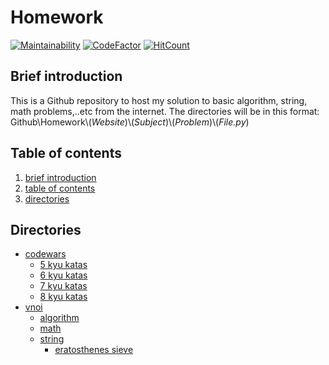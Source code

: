 # Homework

[![Maintainability](https://api.codeclimate.com/v1/badges/e8bd6a27ef2d2c6c863a/maintainability)](https://codeclimate.com/github/trqngdk/Homework/maintainability) [![CodeFactor](https://www.codefactor.io/repository/github/trqngdk/homework/badge)](https://www.codefactor.io/repository/github/trqngdk/homework) [![HitCount](https://hits.dwyl.com/trqngdk/Homework.svg?style=flat-square)](http://hits.dwyl.com/trqngdk/Homework)


## **Brief introduction**

This is a Github repository to host my solution to basic algorithm, string, math problems,..etc from the internet. The directories will be in this format: Github\Homework\\(_Website_)\\(_Subject_)\\(_Problem_)\\(_File.py_)

## **Table of contents**

1. [brief introduction](#brief-introduction)
2. [table of contents](#table-of-contents)
3. [directories](#directories)

## **Directories**
- [codewars](./CodeWars)
  - [5 kyu katas]("./CodeWars/5%20Kyu%20Katas")
  - [6 kyu katas](./CodeWars/6%20Kyu%20Katas)
  - [7 kyu katas](./CodeWars/7%20Kyu%20Katas)
  - [8 kyu katas](./CodeWars/8%20Kyu%20Katas)
- [vnoi](./VNOI)
  - [algorithm](./VNOI/algorithm)
  - [math](./VNOI/math)
  - [string](./VNOI/string)
    - [eratosthenes sieve](./VNOI/string/sieve_prime_number.py)
